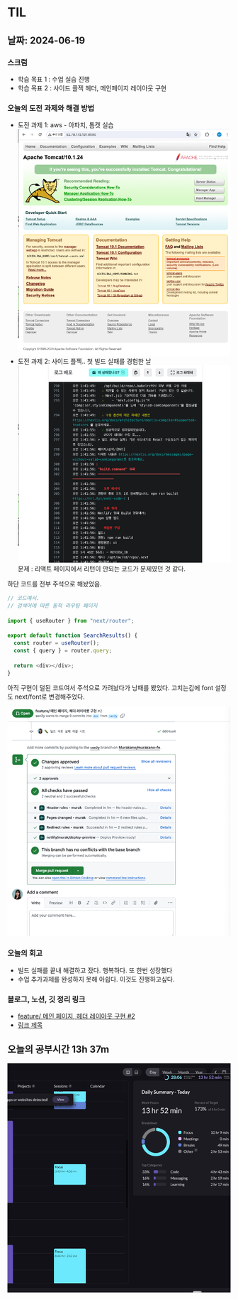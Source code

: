 # TIL

## 날짜: 2024-06-19

### 스크럼

- 학습 목표 1 : 수업 실습 진행
- 학습 목표 2 : 사이드 플젝 헤더, 메인페이지 레이아웃 구현

### 오늘의 도전 과제와 해결 방법

- 도전 과제 1: aws - 아파치, 톰캣 실습
  ![alt text](image-14.png)
- 도전 과제 2: 사이드 플젝.. 첫 빌드 실패를 경험한 날
  ![alt text](image-15.png)
  문제 : 리액트 페이지에서 리턴이 안되는 코드가 문제였던 것 같다.

하단 코드를 전부 주석으로 해놨었음.

```javascript
// 코드예시.
// 검색어에 따른 동적 라우팅 페이지

import { useRouter } from "next/router";

export default function SearchResults() {
  const router = useRouter();
  const { query } = router.query;

  return <div></div>;
}
```

아직 구현이 덜된 코드여서 주석으로 가려놨다가 낭패를 봤었다.
고치는김에 font 설정도 next/font로 변경해주었다.

![alt text](image-17.png)

### 오늘의 회고

- 빌드 실패를 끝내 해결하고 잤다. 행복하다. 또 한번 성장했다
- 수업 추가과제를 완성하지 못해 아쉽다. 이것도 진행하고싶다.

### 블로그, 노션, 깃 정리 링크

- [feature/ 메인 페이지, 헤더 레이아웃 구현 #2](https://github.com/Murakano/murakano-fe/pull/2)
- [링크 제목](URL)

## 오늘의 공부시간 13h 37m

![alt text](image-18.png)
